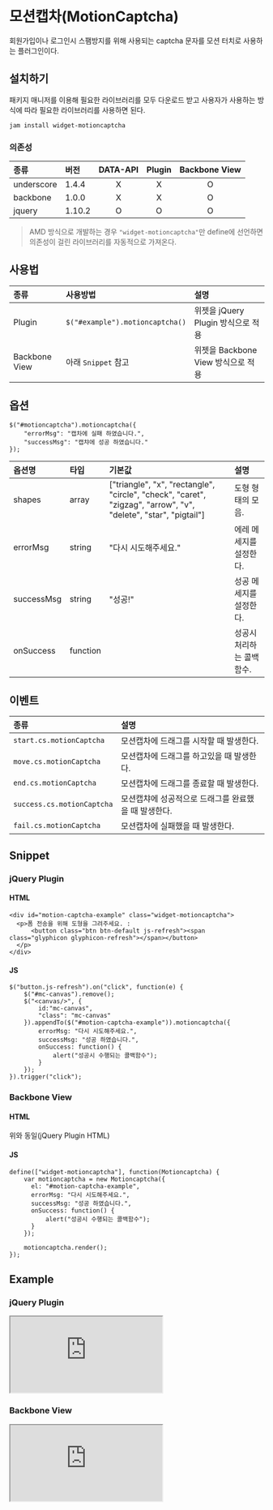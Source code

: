 <!--
{
    "id": 4314,
    "title": "모션캡차(MotionCaptcha)",
    "outline": "회원가입이나 로그인시 스팸방지를 위해 사용되는 captcha 문자를 모션 터치로 사용하는 플러그인이다.",
    "tags": ["widget", "plugin"],
    "order": [4, 3, 14],
    "thumbnail": "4.3.14.motion-captcha.png"
}
-->

# 모션캡차(MotionCaptcha)

회원가입이나 로그인시 스팸방지를 위해 사용되는 captcha 문자를 모션 터치로 사용하는 플러그인이다.

## 설치하기

패키지 매니저를 이용해 필요한 라이브러리를 모두 다운로드 받고 사용자가 사용하는 방식에 따라 필요한 라이브러리를 사용하면 된다.

```
jam install widget-motioncaptcha
```

### 의존성

종류 | 버전 | DATA-API | Plugin | Backbone View
:-- | :-- | :--: | :--: | :--:
underscore | 1.4.4 | X | X | O
backbone | 1.0.0 | X | X | O
jquery | 1.10.2 | O | O | O

> AMD 방식으로 개발하는 경우 `"widget-motioncaptcha"`만 define에 선언하면 의존성이 걸린 라이브러리를 자동적으로 가져온다.

## 사용법

종류 | 사용방법 | 설명
:-- | :-- | :--
Plugin | `$("#example").motioncaptcha()` | 위젯을 jQuery Plugin 방식으로 적용
Backbone View | 아래 `Snippet` 참고| 위젯을 Backbone View 방식으로 적용

## 옵션

```
$("#motioncaptcha").motioncaptcha({
    "errorMsg": "캡차에 실패 하였습니다.",
    "successMsg": "캡챠에 성공 하였습니다."
});
```

옵션명 | 타입 | 기본값 | 설명
:-- | :-- | :-- | :--
shapes | array | ["triangle", "x", "rectangle", "circle", "check", "caret", "zigzag", "arrow", "v", "delete", "star", "pigtail"] | 도형 형태의 모음.
errorMsg | string | "다시 시도해주세요." | 에레 메세지를 설정한다.
successMsg | string | "성공!" | 성공 메세지를 설정한다.
onSuccess | function | | 성공시 처리하는 콜백함수.

## 이벤트

종류 | 설명
:-- | :--
`start.cs.motionCaptcha` | 모션캡차에 드래그를 시작할 때 발생한다.
`move.cs.motionCaptcha` | 모션캡차에 드래그를 하고있을 때 발생한다.
`end.cs.motionCaptcha` | 모션캡차에 드래그를 종료할 때 발생한다.
`success.cs.motionCaptcha` | 모션캡챠에 성공적으로 드래그를 완료했을 때 발생한다.
`fail.cs.motionCaptcha` | 모션캡차에 실패했을 때 발생한다.

## Snippet

### jQuery Plugin

#### HTML

```
<div id="motion-captcha-example" class="widget-motioncaptcha">
  <p>폼 전송을 위해 도형을 그려주세요. :
      <button class="btn btn-default js-refresh"><span class="glyphicon glyphicon-refresh"></span></button>
  </p>
</div>
```

#### JS

```
$("button.js-refresh").on("click", function(e) {
    $("#mc-canvas").remove();
    $("<canvas/>", {
        id:"mc-canvas",
        "class": "mc-canvas"
    }).appendTo($("#motion-captcha-example")).motioncaptcha({
        errorMsg: "다시 시도해주세요.",
        successMsg: "성공 하였습니다.",
        onSuccess: function() {
            alert("성공시 수행되는 콜백함수");
        }
    });
}).trigger("click");
```

### Backbone View
#### HTML
위와 동일(jQuery Plugin HTML)
#### JS
```
define(["widget-motioncaptcha"], function(Motioncaptcha) {
    var motioncaptcha = new Motioncaptcha({
      el: "#motion-captcha-example",
      errorMsg: "다시 시도해주세요.",
      successMsg: "성공 하였습니다.",
      onSuccess: function() {
          alert("성공시 수행되는 콜백함수");
      }
    });

    motioncaptcha.render();
});
```

## Example
### jQuery Plugin
<iframe class="jsbin-livecode" src="http://jsbin.com/oJeyUCe/4/embed?html,js,output"></iframe>

### Backbone View
<iframe class="jsbin-livecode" src="http://jsbin.com/eRInoPU/9/embed?html,js,output"></iframe>